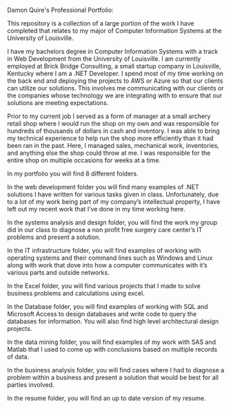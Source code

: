 Damon Quire's Professional Portfolio:

This repository is a collection of a large portion of the work I have completed that relates to my major of Computer Information Systems at the University of Louisville.

I have my bachelors degree in Computer Information Systems with a track in Web Development from the University of Louisville. I am currently employed at Brick Bridge Consulting, a small startup company in Louisville, Kentucky where I am a .NET Developer. I spend most of my time working on the back end and deploying the projects to AWS or Azure so that our clients can utilize our solutions. This involves me communicating with our clients or the companies whose technology we are integrating with to ensure that our solutions are meeting expectations. 

Prior to my current job I served as a form of manager at a small archery retail shop where I would run the shop on my own and was responsible for hundreds of thousands of dollars in cash and inventory. I was able to bring my technical experience to help run the shop more efficiently than it had been ran in the past. Here, I managed sales, mechanical work, inventories, and anything else the shop could throw at me. I was responsible for the entire shop on multiple occasions for weeks at a time.

In my portfolio you will find 8 different folders. 

In the web development folder you will find many examples of .NET solutions I have written for various tasks given in class. Unfortunately, due to a lot of my work being part of my company’s intellectual property, I have left out my recent work that I’ve done in my time working here.

In the systems analysis and design folder, you will find the work my group did in our class to diagnose a non profit free surgery care center’s IT problems and present a solution. 

In the IT infrastructure folder, you will find examples of working with operating systems and their command lines such as Windows and Linux along with work that dove into how a computer communicates with it’s various parts and outside networks. 

In the Excel folder, you will find various projects that I made to solve business problems and calculations using excel. 

In the Database folder, you will find examples of working with SQL and Microsoft Access to design databases and write code to query the databases for information. You will also find high level architectural design projects. 

In the data mining folder, you will find examples of my work with SAS and Matlab that I used to come up with conclusions based on multiple records of data. 

In the business analysis folder, you will find cases where I had to diagnose a problem within a business and present a solution that would be best for all parties involved.

In the resume folder, you will find an up to date version of my resume.
